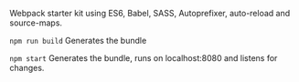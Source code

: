 Webpack starter kit using ES6, Babel, SASS, Autoprefixer, auto-reload and source-maps.

`npm run build`
Generates the bundle

`npm start`
Generates the bundle, runs on localhost:8080 and listens for changes.
